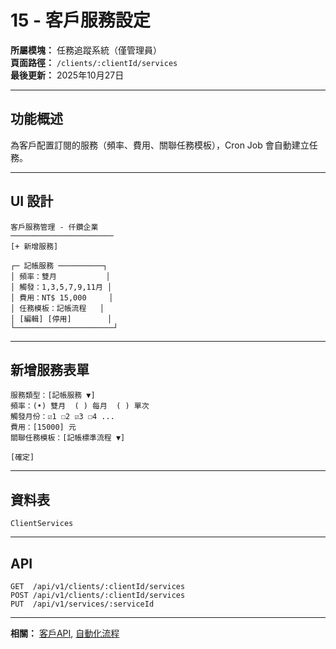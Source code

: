 # 15 - 客戶服務設定

**所屬模塊：** 任務追蹤系統（僅管理員）  
**頁面路徑：** `/clients/:clientId/services`  
**最後更新：** 2025年10月27日

---

## 功能概述

為客戶配置訂閱的服務（頻率、費用、關聯任務模板），Cron Job 會自動建立任務。

---

## UI 設計

```
客戶服務管理 - 仟鑽企業
───────────────────────
[+ 新增服務]

┌─ 記帳服務 ──────────┐
│ 頻率：雙月           │
│ 觸發：1,3,5,7,9,11月 │
│ 費用：NT$ 15,000     │
│ 任務模板：記帳流程   │
│ [編輯] [停用]        │
└──────────────────────┘
```

---

## 新增服務表單

```
服務類型：[記帳服務 ▼]
頻率：(•) 雙月  ( ) 每月  ( ) 單次
觸發月份：☑1 ☐2 ☑3 ☐4 ...
費用：[15000] 元
關聯任務模板：[記帳標準流程 ▼]

[確定]
```

---

## 資料表

`ClientServices`

---

## API

```
GET  /api/v1/clients/:clientId/services
POST /api/v1/clients/:clientId/services
PUT  /api/v1/services/:serviceId
```

---

**相關：** [客戶API](../API設計/客戶API.md), [自動化流程](../自動化流程.md)

